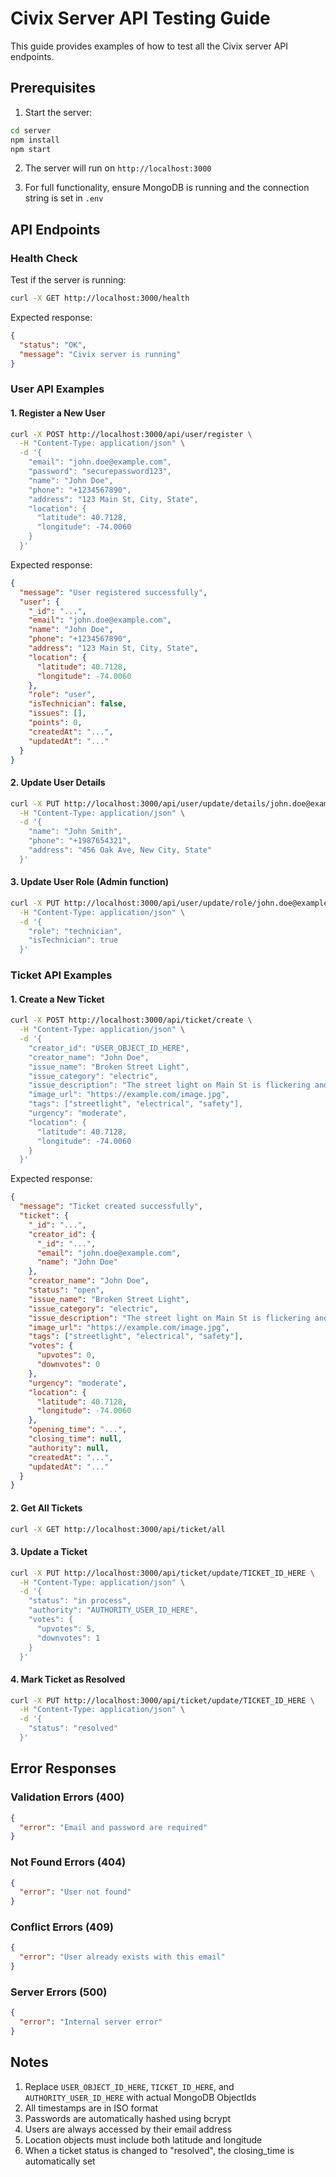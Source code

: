 # Civix Server API Testing Guide

This guide provides examples of how to test all the Civix server API endpoints.

## Prerequisites

1. Start the server:
```bash
cd server
npm install
npm start
```

2. The server will run on `http://localhost:3000`

3. For full functionality, ensure MongoDB is running and the connection string is set in `.env`

## API Endpoints

### Health Check

Test if the server is running:

```bash
curl -X GET http://localhost:3000/health
```

Expected response:
```json
{
  "status": "OK",
  "message": "Civix server is running"
}
```

### User API Examples

#### 1. Register a New User

```bash
curl -X POST http://localhost:3000/api/user/register \
  -H "Content-Type: application/json" \
  -d '{
    "email": "john.doe@example.com",
    "password": "securepassword123",
    "name": "John Doe",
    "phone": "+1234567890",
    "address": "123 Main St, City, State",
    "location": {
      "latitude": 40.7128,
      "longitude": -74.0060
    }
  }'
```

Expected response:
```json
{
  "message": "User registered successfully",
  "user": {
    "_id": "...",
    "email": "john.doe@example.com",
    "name": "John Doe",
    "phone": "+1234567890",
    "address": "123 Main St, City, State",
    "location": {
      "latitude": 40.7128,
      "longitude": -74.0060
    },
    "role": "user",
    "isTechnician": false,
    "issues": [],
    "points": 0,
    "createdAt": "...",
    "updatedAt": "..."
  }
}
```

#### 2. Update User Details

```bash
curl -X PUT http://localhost:3000/api/user/update/details/john.doe@example.com \
  -H "Content-Type: application/json" \
  -d '{
    "name": "John Smith",
    "phone": "+1987654321",
    "address": "456 Oak Ave, New City, State"
  }'
```

#### 3. Update User Role (Admin function)

```bash
curl -X PUT http://localhost:3000/api/user/update/role/john.doe@example.com \
  -H "Content-Type: application/json" \
  -d '{
    "role": "technician",
    "isTechnician": true
  }'
```

### Ticket API Examples

#### 1. Create a New Ticket

```bash
curl -X POST http://localhost:3000/api/ticket/create \
  -H "Content-Type: application/json" \
  -d '{
    "creator_id": "USER_OBJECT_ID_HERE",
    "creator_name": "John Doe",
    "issue_name": "Broken Street Light",
    "issue_category": "electric",
    "issue_description": "The street light on Main St is flickering and needs repair",
    "image_url": "https://example.com/image.jpg",
    "tags": ["streetlight", "electrical", "safety"],
    "urgency": "moderate",
    "location": {
      "latitude": 40.7128,
      "longitude": -74.0060
    }
  }'
```

Expected response:
```json
{
  "message": "Ticket created successfully",
  "ticket": {
    "_id": "...",
    "creator_id": {
      "_id": "...",
      "email": "john.doe@example.com",
      "name": "John Doe"
    },
    "creator_name": "John Doe",
    "status": "open",
    "issue_name": "Broken Street Light",
    "issue_category": "electric",
    "issue_description": "The street light on Main St is flickering and needs repair",
    "image_url": "https://example.com/image.jpg",
    "tags": ["streetlight", "electrical", "safety"],
    "votes": {
      "upvotes": 0,
      "downvotes": 0
    },
    "urgency": "moderate",
    "location": {
      "latitude": 40.7128,
      "longitude": -74.0060
    },
    "opening_time": "...",
    "closing_time": null,
    "authority": null,
    "createdAt": "...",
    "updatedAt": "..."
  }
}
```

#### 2. Get All Tickets

```bash
curl -X GET http://localhost:3000/api/ticket/all
```

#### 3. Update a Ticket

```bash
curl -X PUT http://localhost:3000/api/ticket/update/TICKET_ID_HERE \
  -H "Content-Type: application/json" \
  -d '{
    "status": "in process",
    "authority": "AUTHORITY_USER_ID_HERE",
    "votes": {
      "upvotes": 5,
      "downvotes": 1
    }
  }'
```

#### 4. Mark Ticket as Resolved

```bash
curl -X PUT http://localhost:3000/api/ticket/update/TICKET_ID_HERE \
  -H "Content-Type: application/json" \
  -d '{
    "status": "resolved"
  }'
```

## Error Responses

### Validation Errors (400)
```json
{
  "error": "Email and password are required"
}
```

### Not Found Errors (404)
```json
{
  "error": "User not found"
}
```

### Conflict Errors (409)
```json
{
  "error": "User already exists with this email"
}
```

### Server Errors (500)
```json
{
  "error": "Internal server error"
}
```

## Notes

1. Replace `USER_OBJECT_ID_HERE`, `TICKET_ID_HERE`, and `AUTHORITY_USER_ID_HERE` with actual MongoDB ObjectIds
2. All timestamps are in ISO format
3. Passwords are automatically hashed using bcrypt
4. Users are always accessed by their email address
5. Location objects must include both latitude and longitude
6. When a ticket status is changed to "resolved", the closing_time is automatically set